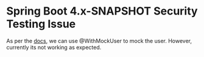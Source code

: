 # Spring Boot 4.x-SNAPSHOT Security Testing Issue

As per the [docs](https://docs.spring.io/spring-security/reference/7.0/servlet/test/mockmvc/authentication.html#test-mockmvc-withmockuser), we can use @WithMockUser to mock the user. However, currently its not working as expected.
